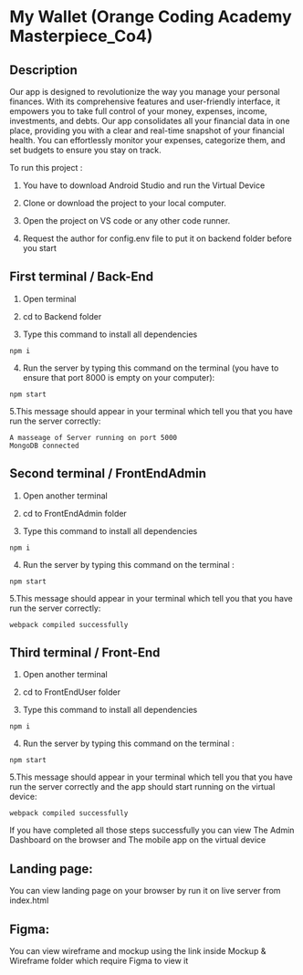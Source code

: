 # My Wallet (Orange Coding Academy Masterpiece_Co4)

## Description

Our app is designed to revolutionize the way you manage your personal finances. With its comprehensive features and user-friendly interface, it empowers you to take full control of your money, expenses, income, investments, and debts.
Our app consolidates all your financial data in one place, providing you with a clear and real-time snapshot of your financial health. You can effortlessly monitor your expenses, categorize them, and set budgets to ensure you stay on track.

To run this project :

1. You have to download Android Studio and run the Virtual Device

2. Clone or download the project to your local computer.
   
3. Open the project on VS code or any other code runner.

4. Request the author for config.env file to put it on backend folder before you start

## First terminal / Back-End

1. Open terminal

2. cd to Backend folder

3. Type this command to install all dependencies
```
npm i
```
4. Run the server by typing this command on the terminal (you have to ensure that port 8000 is empty on your computer):
```
npm start
```
5.This message should appear in your terminal which tell you that you have run the server correctly:
```
A masseage of Server running on port 5000
MongoDB connected
```

## Second terminal / FrontEndAdmin

1. Open another terminal

2. cd to FrontEndAdmin folder

3. Type this command to install all dependencies
```
npm i
```
4. Run the server by typing this command on the terminal :
```
npm start
```
5.This message should appear in your terminal which tell you that you have run the server correctly:
```
webpack compiled successfully
```

## Third terminal / Front-End

1. Open another terminal

2. cd to FrontEndUser folder

3. Type this command to install all dependencies
```
npm i
```
4. Run the server by typing this command on the terminal :
```
npm start
```
5.This message should appear in your terminal which tell you that you have run the server correctly and the app should start running on the virtual device:
```
webpack compiled successfully
```

If you have completed all those steps successfully you can view The Admin Dashboard on the browser and The mobile app on the virtual device

## Landing page:

You can view landing page on your browser by run it on live server from index.html

## Figma:

You can view wireframe and mockup using the link inside Mockup & Wireframe folder which require Figma to view it




